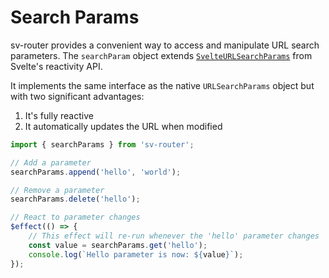 # Search Params

sv-router provides a convenient way to access and manipulate URL search parameters. The `searchParam` object extends [`SvelteURLSearchParams`](https://svelte.dev/docs/svelte/svelte-reactivity#SvelteURLSearchParams) from Svelte's reactivity API.

It implements the same interface as the native `URLSearchParams` object but with two significant advantages:

1. It's fully reactive
2. It automatically updates the URL when modified

```ts
import { searchParams } from 'sv-router';

// Add a parameter
searchParams.append('hello', 'world');

// Remove a parameter
searchParams.delete('hello');

// React to parameter changes
$effect(() => {
	// This effect will re-run whenever the 'hello' parameter changes
	const value = searchParams.get('hello');
	console.log(`Hello parameter is now: ${value}`);
});
```
